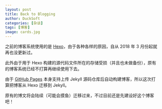 ```yaml
---
layout: post
title: Back to Blogging
author: DuckSoft
categories: [杂谈]
tags: [博客]
image: cards.jpg
---
```


之前的博客系统使用的是 [Hexo](https://hexo.io/)，由于各种各样的原因，自从 2018 年 3 月份起就再也没更新过。

此外由于用于 Hexo 构建的源代码文件所在的存储受损（并且也未做备份），原有的博客系统已经不打算再继续使用下去。

由于 [GitHub Pages](https://pages.github.com/ ) 本身支持上传 Jekyll 源码仓库后自动构建博客，所以这次打算把博客从 Hexo 迁移到 Jekyll。

原有的博文将会陆续（可能会摸鱼）迁移过来，不过目前还是先建设好这个博客吧！

